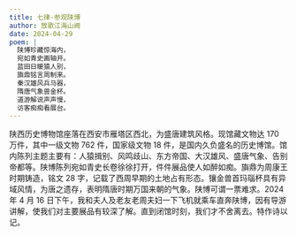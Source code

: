 ```yaml
---
title: 七律·参观陕博
author: 放歌江海山阙
date: 2024-04-29
poem: |
  陕博珍藏惊海内，
  宛如青史画轴开。
  蓝田日暖猿人别，
  旟鼎铭言周制来。
  秦汉雄风兵马器，
  隋唐气象兽金杯。
  道游解说声声慢，
  访客痴痴看展台。
---
```


陕西历史博物馆座落在西安市雁塔区西北，为盛唐建筑风格。现馆藏文物达 170 万件，其中一级文物 762 件，国家级文物 18 件，是国内久负盛名的历史博馆。馆内陈列主题主要有：人猿揖别、风鸣歧山、东方帝国、大汉雄风、盛唐气象、告别帝都等。陕博陈列宛如青史长卷徐徐打开，件件展品使人如醉如痴。旟鼎为周康王时期铸造，铭文 28 字，记载了西周早期的土地占有形态。镶金兽首玛瑙杯具有异域风情，为唐之遗存，表明隋唐时期万国来朝的气象。陕博可谓一票难求。2024 年 4 月 16 日下午，我和夫人及老友老周夫妇一下飞机就乘车直奔陕博，因有导游讲解，使我们对主要展品有较深了解。直到闭馆时刻，我们才不舍离去。特作诗以记。
